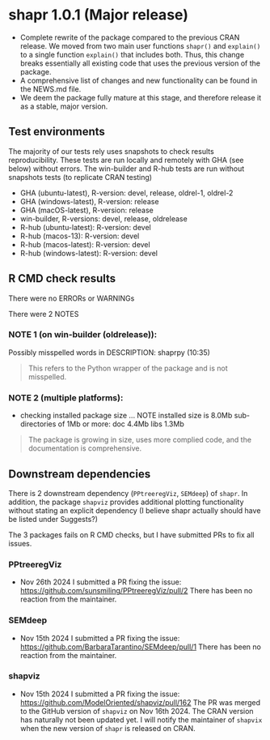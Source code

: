 # shapr 1.0.1 (Major release)

* Complete rewrite of the package compared to the previous CRAN release. We moved from two main user functions 
`shapr()` and `explain()` to a single function `explain()` that includes both.
Thus, this change breaks essentially all existing code that uses the previous version of the package.
* A comprehensive list of changes and new functionality can be found in the NEWS.md file.
* We deem the package fully mature at this stage, and therefore release it as a stable, major version.

## Test environments

The majority of our tests rely uses snapshots to check results reproducibility.
These tests are run locally and remotely with GHA (see below) without errors.
The win-builder and R-hub tests are run without snapshots tests (to replicate CRAN testing)

* GHA (ubuntu-latest), R-version: devel, release, oldrel-1, oldrel-2
* GHA (windows-latest), R-version: release
* GHA (macOS-latest), R-version: release
* win-builder, R-versions: devel, release, oldrelease 
* R-hub (ubuntu-latest): R-version: devel
* R-hub (macos-13): R-version: devel
* R-hub (macos-latest): R-version: devel
* R-hub (windows-latest): R-version: devel

## R CMD check results

There were no ERRORs or WARNINGs

There were 2 NOTES

### NOTE 1 (on win-builder (oldrelease)):

Possibly misspelled words in DESCRIPTION:
  shaprpy (10:35)

> This refers to the Python wrapper of the package and is not misspelled.


### NOTE 2 (multiple platforms):

* checking installed package size ... NOTE
  installed size is  8.0Mb
  sub-directories of 1Mb or more:
    doc    4.4Mb
    libs   1.3Mb

> The package is growing in size, uses more complied code, and the documentation is comprehensive.


## Downstream dependencies
There is 2 downstream dependency (`PPtreeregViz`, `SEMdeep`) of `shapr`. 
In addition, the package `shapviz` provides additional plotting functionality without stating an explicit dependency 
(I believe shapr actually should have be listed under Suggests?)

The 3 packages fails on R CMD checks, but I have submitted PRs to fix all issues.

### PPtreeregViz

* Nov 26th 2024 I submitted a PR fixing the issue: https://github.com/sunsmiling/PPtreeregViz/pull/2
There has been no reaction from the maintainer.

### SEMdeep

* Nov 15th 2024 I submitted a PR fixing the issue: https://github.com/BarbaraTarantino/SEMdeep/pull/1
There has been no reaction from the maintainer.

### shapviz

* Nov 15th 2024 I submitted a PR fixing the issue: https://github.com/ModelOriented/shapviz/pull/162
The PR was merged to the GitHub version of `shapviz` on Nov 16th 2024. 
The CRAN version has naturally not been updated yet.
I will notify the maintainer of `shapvix` when the new version of `shapr` is released on CRAN.

